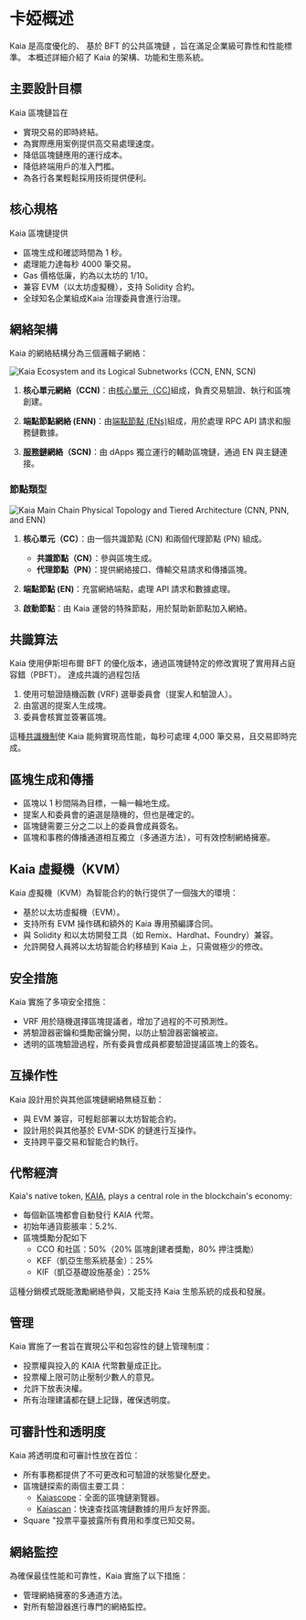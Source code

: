 # 卡婭概述

Kaia 是高度優化的、<LinkWithTooltip to="../misc/glossary#bft-based-public-blockchain" tooltip="A blockchain that ensures consensus even if up to 1/3 of nodes act maliciously,<br /> using Byzantine Fault Tolerance (BFT) algorithms to maintain network integrity."> 基於 BFT 的公共區塊鏈 </LinkWithTooltip>，旨在滿足企業級可靠性和性能標準。 本概述詳細介紹了 Kaia 的架構、功能和生態系統。

## 主要設計目標

Kaia 區塊鏈旨在

- 實現交易的即時終結。
- 為實際應用案例提供高交易處理速度。
- 降低區塊鏈應用的運行成本。
- 降低終端用戶的准入門檻。
- 為各行各業輕鬆採用技術提供便利。

## 核心規格

Kaia 區塊鏈提供

- 區塊生成和確認時間為 1 秒。
- 處理能力達每秒 4000 筆交易。
- Gas 價格低廉，約為以太坊的 1/10。
- 兼容 EVM（以太坊虛擬機），支持 Solidity 合約。
- 全球知名企業組成<LinkWithTooltip to="../misc/glossary#kaia-governance-council-kgc" tooltip="A consortium governing Kaia blockchain development and operations.">Kaia 治理委員會</LinkWithTooltip>進行治理。

## 網絡架構

Kaia 的網絡結構分為三個邏輯子網絡：

![Kaia Ecosystem and its Logical Subnetworks (CCN, ENN, SCN)](/img/learn/klaytn_network_overview.png)

1. **核心單元網絡（CCN)**：由[核心單元（CC)](../nodes/core-cell)組成，負責交易驗證、執行和區塊創建。

2. **端點節點網絡 (ENN)**：由[端點節點 (ENs)](../nodes/endpoint-node)組成，用於處理 RPC API 請求和服務鏈數據。

3. **[服務鏈](../nodes/service-chain)網絡（SCN)**：由 dApps 獨立運行的輔助區塊鏈，通過 EN 與主鏈連接。

### 節點類型

![Kaia Main Chain Physical Topology and Tiered Architecture (CNN, PNN, and ENN)](/img/learn/klaytn_network_node.png)

1. **核心單元（CC）**：由一個共識節點 (CN) 和兩個代理節點 (PN) 組成。

   - **共識節點（CN）**：參與區塊生成。
   - **代理節點（PN）**：提供網絡接口、傳輸交易請求和傳播區塊。

2. **端點節點 (EN)**：充當網絡端點，處理 API 請求和數據處理。

3. **啟動節點**：由 Kaia 運營的特殊節點，用於幫助新節點加入網絡。

## 共識算法

Kaia 使用伊斯坦布爾 BFT 的優化版本，通過區塊鏈特定的修改實現了實用拜占庭容錯（PBFT）。 達成共識的過程包括

1. 使用可驗證隨機函數 (VRF) 選舉委員會<LinkWithTooltip to="../misc/glossary#proposer" tooltip="A randomly chosen consensus node for block creation.">（提案人</LinkWithTooltip>和<LinkWithTooltip to="../misc/glossary#validator" tooltip="A node verifying data, ensuring efficient block processing.">驗證人</LinkWithTooltip>）。
2. 由當選的提案人生成塊。
3. 委員會核實並簽署區塊。

這種[共識機制](consensus-mechanism.md)使 Kaia 能夠實現高性能，每秒可處理 4,000 筆交易，且交易即時完成。

## 區塊生成和傳播

- 區塊以 1 秒間隔為目標，一輪一輪地生成。
- 提案人和委員會的遴選是隨機的，但也是確定的。
- 區塊鏈需要三分之二以上的委員會成員簽名。
- 區塊和事務的傳播通道相互獨立（多通道方法），可有效控制網絡擁塞。

## Kaia 虛擬機（KVM）

Kaia 虛擬機（KVM）為智能合約的執行提供了一個強大的環境：

- 基於以太坊虛擬機（EVM）。
- 支持所有 EVM 操作碼和額外的 Kaia 專用預編譯合同。
- 與 Solidity 和以太坊開發工具（如 Remix、Hardhat、Foundry）兼容。
- 允許開發人員將以太坊智能合約移植到 Kaia 上，只需做極少的修改。

## 安全措施

Kaia 實施了多項安全措施：

- VRF 用於隨機選擇區塊提議者，增加了過程的不可預測性。
- 將驗證器密鑰和獎勵密鑰分開，以防止驗證器密鑰被盜。
- 透明的區塊驗證過程，所有委員會成員都要驗證提議區塊上的簽名。

## 互操作性

Kaia 設計用於與其他區塊鏈網絡無縫互動：

- <LinkWithTooltip tooltip="A blockchain that can run smart contracts and <br/> interact with the Ethereum Virtual Machine(EVM)">與 EVM 兼容</LinkWithTooltip>，可輕鬆部署以太坊智能合約。
- 設計用於與其他基於 EVM-SDK 的鏈進行互操作。
- 支持跨平臺交易和智能合約執行。

## 代幣經濟

Kaia's native token, [KAIA](./token-economics/kaia-native-token.md), plays a central role in the blockchain's economy:

- 每個新區塊都會自動發行 KAIA 代幣。
- 初始年通貨膨脹率：5.2%.
- 區塊獎勵分配如下
  - CCO 和社區：50%（20% 區塊創建者獎勵，80% 押注獎勵）
  - KEF（凱亞生態系統基金）：25%
  - KIF（凱亞基礎設施基金）：25%

這種分銷模式既能激勵網絡參與，又能支持 Kaia 生態系統的成長和發展。

## 管理

Kaia 實施了一套旨在實現公平和包容性的鏈上管理制度：

- 投票權與投入的 KAIA 代幣數量成正比。
- 投票權上限可防止壓制少數人的意見。
- 允許下放表決權。
- 所有治理建議都在鏈上記錄，確保透明度。

## 可審計性和透明度

Kaia 將透明度和可審計性放在首位：

- 所有事務都提供了不可更改和可驗證的狀態變化歷史。
- 區塊鏈探索的兩個主要工具：
  - [Kaiascope](https://kaiascope.com/)：全面的區塊鏈瀏覽器。
  - [Kaiascan](http://kaiascan.io/)：快速查找區塊鏈數據的用戶友好界面。
- Square "投票平臺披露所有費用和季度已知交易。

## 網絡監控

為確保最佳性能和可靠性，Kaia 實施了以下措施：

- 管理網絡擁塞的多通道方法。
- 對所有驗證器進行專門的網絡監控。
